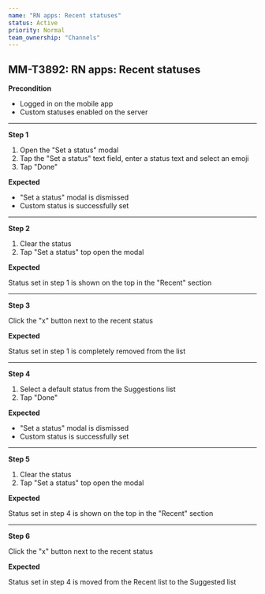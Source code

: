 ```yaml
---
name: "RN apps: Recent statuses"
status: Active
priority: Normal
team_ownership: "Channels"
---
```


## MM-T3892: RN apps: Recent statuses

**Precondition**

- Logged in on the mobile app
- Custom statuses enabled on the server

---

**Step 1**

1. Open the "Set a status" modal
2. Tap the "Set a status" text field, enter a status text and select an emoji
3. Tap "Done"

**Expected**

- "Set a status" modal is dismissed
- Custom status is successfully set

---

**Step 2**

1. Clear the status
2. Tap "Set a status" top open the modal

**Expected**

Status set in step 1 is shown on the top in the "Recent" section

---

**Step 3**

Click the "x" button next to the recent status

**Expected**

Status set in step 1 is completely removed from the list

---

**Step 4**

1. Select a default status from the Suggestions list
2. Tap "Done"

**Expected**

- "Set a status" modal is dismissed
- Custom status is successfully set

---

**Step 5**

1. Clear the status
2. Tap "Set a status" top open the modal

**Expected**

Status set in step 4 is shown on the top in the "Recent" section

---

**Step 6**

Click the "x" button next to the recent status

**Expected**

Status set in step 4 is moved from the Recent list to the Suggested list 
